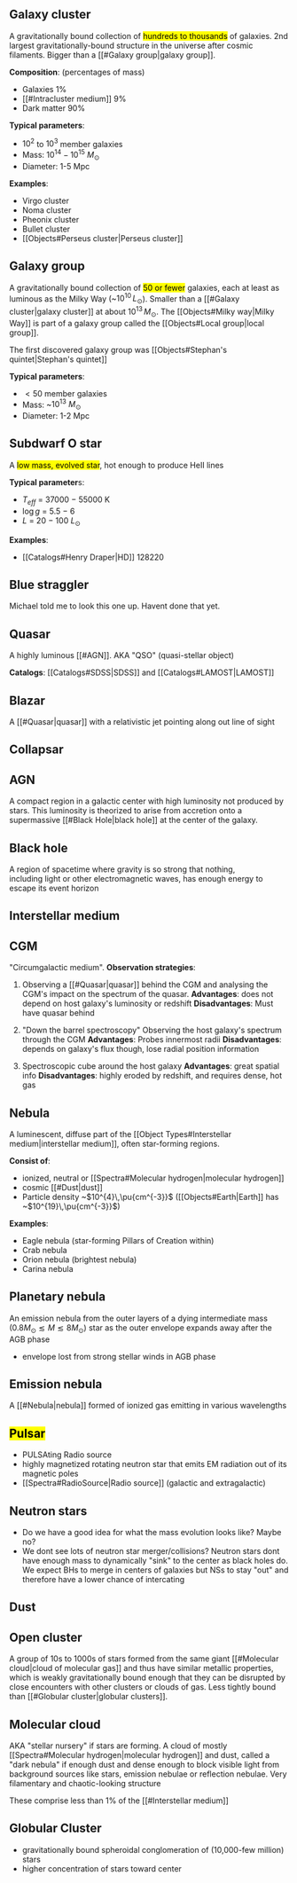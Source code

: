 ## Galaxy cluster
A gravitationally bound collection of <mark class="hltr-grey">hundreds to thousands</mark> of galaxies. 2nd largest gravitationally-bound structure in the universe after cosmic filaments. Bigger than a [[#Galaxy group|galaxy group]].

**Composition**: (percentages of mass)
- Galaxies 1%
- [[#Intracluster medium]] 9%
- Dark matter 90%

**Typical parameters**:
- $10^2$ to $10^3$ member galaxies
- Mass: $10^{14}-10^{15}$ $M_\odot$ 
- Diameter: 1-5 Mpc

**Examples**:
- Virgo cluster
- Noma cluster
- Pheonix cluster
- Bullet cluster
- [[Objects#Perseus cluster|Perseus cluster]]


## Galaxy group
A gravitationally bound collection of <mark class="hltr-grey">50 or fewer</mark> galaxies, each at least as luminous as the Milky Way (~$10^{10}\, L_\odot$). Smaller than a [[#Galaxy cluster|galaxy cluster]] at about $10^{13}\, M_\odot$. The [[Objects#Milky way|Milky Way]] is part of a galaxy group called the [[Objects#Local group|local group]].

The first discovered galaxy group was [[Objects#Stephan's quintet|Stephan's quintet]]

**Typical parameters**:
- $<50$ member galaxies
- Mass: ~$10^{13}$ $M_\odot$ 
- Diameter: 1-2 Mpc


## Subdwarf O star
A <mark class="hltr-cyan">low mass, evolved star</mark>, hot enough to produce HeII lines

**Typical parameter**s: 
- $T_{eff}$ = 37000 − 55000 K
- $\log g$ = 5.5 − 6
- $L$ = 20 − 100 $L_\odot$

**Examples**:
- [[Catalogs#Henry Draper|HD]] 128220


## Blue straggler
Michael told me to look this one up. Havent done that yet.


## Quasar
A highly luminous [[#AGN]]. AKA "QSO" (quasi-stellar object)

**Catalogs**: [[Catalogs#SDSS|SDSS]] and [[Catalogs#LAMOST|LAMOST]] 


## Blazar
A [[#Quasar|quasar]] with a relativistic jet pointing along out line of sight


## Collapsar


## AGN
A compact region in a galactic center with high luminosity not produced by stars. This luminosity is theorized to arise from accretion onto a supermassive [[#Black Hole|black hole]] at the center of the galaxy.


## Black hole
A region of spacetime where gravity is so strong that nothing, including light or other electromagnetic waves, has enough energy to escape its event horizon


## Interstellar medium



## CGM
"Circumgalactic medium". 
**Observation strategies**:
1. Observing a [[#Quasar|quasar]] behind the CGM and analysing the CGM's impact on the spectrum of the quasar.
	**Advantages**: does not depend on host galaxy's luminosity or redshift
	**Disadvantages**: Must have quasar behind
  
2. "Down the barrel spectroscopy" Observing the host galaxy's spectrum through the CGM 
	**Advantages**: Probes innermost radii 
	**Disadvantages**: depends on galaxy's flux though, lose radial position information

3. Spectroscopic cube around the host galaxy 
	**Advantages**: great spatial info
	**Disadvantages**: highly eroded by redshift, and requires dense, hot gas


## Nebula
A luminescent, diffuse part of the [[Object Types#Interstellar medium|interstellar medium]], often star-forming regions. 

**Consist of**: 
- ionized, neutral or [[Spectra#Molecular hydrogen|molecular hydrogen]] 
- cosmic [[#Dust|dust]]
- Particle density ~$10^{4}\,\pu{cm^{-3}}$ ([[Objects#Earth|Earth]] has ~$10^{19}\,\pu{cm^{-3}}$)

**Examples**:
- Eagle nebula (star-forming Pillars of Creation within)
- Crab nebula
- Orion nebula (brightest nebula)
- Carina nebula


## Planetary nebula
An emission nebula from the outer layers of a dying intermediate mass ($0.8 M_\odot \lesssim M \lesssim 8 M_\odot$) star as the outer envelope expands away after the AGB phase
- envelope lost from strong stellar winds in AGB phase


## Emission nebula
A [[#Nebula|nebula]] formed of ionized gas emitting in various wavelengths 


## <mark class="hltr-orange">Pulsar</mark>
- PULSAting Radio source
- highly magnetized rotating neutron star that emits EM radiation out of its magnetic poles
- [[Spectra#RadioSource|Radio source]] (galactic and extragalactic)


## Neutron stars

- Do we have a good idea for what the mass evolution looks like? Maybe no?
- We dont see lots of neutron star merger/collisions? Neutron stars dont have enough mass to dynamically "sink" to the center as black holes do. We expect BHs to merge in centers of galaxies but NSs to stay "out" and therefore have a lower chance of intercating


## Dust


## Open cluster
A group of 10s to 1000s of stars formed from the same giant [[#Molecular cloud|cloud of molecular gas]] and thus have similar metallic properties, which is weakly gravitationally bound enough that they can be disrupted by close encounters with other clusters or clouds of gas. Less tightly bound than [[#Globular cluster|globular clusters]]. 


## Molecular cloud
AKA "stellar nursery" if stars are forming. A cloud of mostly [[Spectra#Molecular hydrogen|molecular hydrogen]] and dust, called a "dark nebula" if enough dust and dense enough to block visible light from background sources like stars, emission nebulae or reflection nebulae. Very filamentary and chaotic-looking structure

These comprise less than 1% of the [[#Interstellar medium]] 


## Globular Cluster
- gravitationally bound spheroidal conglomeration of (10,000-few million) stars 
- higher concentration of stars toward center
